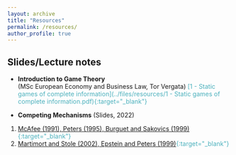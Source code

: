 ```yaml
---
layout: archive
title: "Resources"
permalink: /resources/
author_profile: true
---
```


## Slides/Lecture notes

* **Introduction to Game Theory** <br> (MSc European Economy and Business Law, Tor Vergata)
<span style="color:#4CB1BD;">[1 - Static games of complete information](../files/resources/1 - Static games of complete information.pdf){:target="_blank"}

<!-- * **Introduction to Auction Theory** <br> 
Standard auctions, optimal selling mechanisms -->

* **Competing Mechanisms** (Slides, 2022)
1. <span style="color:#4CB1BD;">[McAfee (1991), Peters (1995), Burguet and Sakovics (1999)](../files/resources/Lecture_1___Competing_Auctions.pdf){:target="_blank"}
2. <span style="color:#4CB1BD;">[Martimort and Stole (2002), Epstein and Peters (1999)](../files/resources/Lecture_2___Competing_Mechanisms__Revelation_Principle_and_Extensions.pdf){:target="_blank"}

